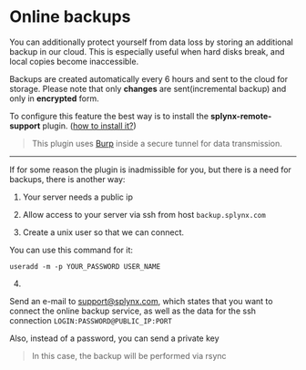 Online backups
==============

You can additionally protect yourself from data loss by storing an additional backup in our cloud.
This is especially useful when hard disks break, and local copies become inaccessible.


Backups are created automatically every 6 hours and sent to the cloud for storage. Please note that only **changes** are sent(incremental backup) and only in **encrypted** form.


To configure this feature the best way is to install the **splynx-remote-support** plugin.
([how to install it?](addons_modules/splynx_remote_support/splynx_remote_support))

>This plugin uses [Burp](https://github.com/grke/burp) inside a secure tunnel for data transmission.


----
If for some reason the plugin is inadmissible for you, but there is a need for backups, there is another way:

1. Your server needs a public ip

2. Allow access to your server via ssh from host `backup.splynx.com`

3. Create a unix user so that we can connect.

  You can use this command for it:
  ```
  useradd -m -p YOUR_PASSWORD USER_NAME
  ```
4.
Send an e-mail to support@splynx.com, which states that you want to connect the online backup service, as well as the data for the ssh connection `LOGIN:PASSWORD@PUBLIC_IP:PORT`

Also, instead of a password, you can send a private key

>In this case, the backup will be performed via rsync
